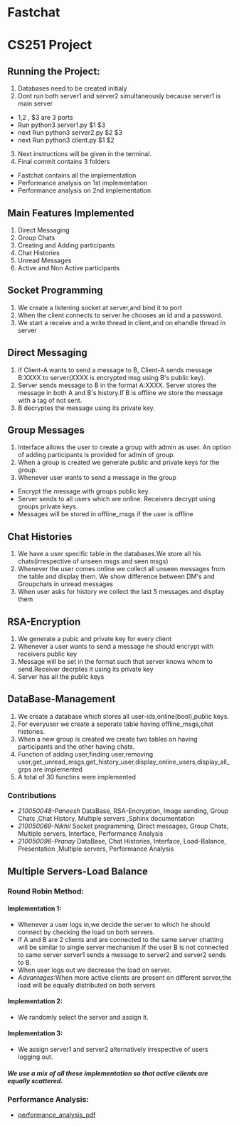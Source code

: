 # Fastchat
# CS251 Project

## Running the Project:
1) Databases need to be created initialy
2) Dont run both server1 and server2 simultaneously because server1 is main server
* $1 ,$2 , $3 are 3 ports
* Run python3 server1.py $1 $3 
* next Run python3 server2.py $2 $3
* next Run python3 client.py $1 $2
3) Next instructions will be given in the terminal.
4) Final commit contains 3 folders
* Fastchat contains all the implementation
* Performance analysis on 1st implementation
* Performance analysis on 2nd implementation

## Main Features Implemented
1) Direct Messaging 
2) Group Chats 
3) Creating and Adding participants
3) Chat Histories
4) Unread Messages
5) Active and Non Active participants


## Socket Programming
1) We create a listening socket at server,and bind it to port
2) When the client connects to server he chooses an id and a password.
3) We start a receive and a write thread in client,and on ehandle thread in server

## Direct Messaging
1) If Client-A wants to send a message to B, Client-A sends message B:XXXX to server(XXXX is encrypted msg using B's public key).
2) Server sends message to B in the format A:XXXX. Server stores the message in both A and B's history.If B is offline we store the message with a tag of not sent.
3) B decryptes the message using its private key.

## Group Messages
1) Interface allows the user to create a group with admin as user. An option of adding participants is provided for admin of group.
2) When a group is created we generate public and private keys for the group.
3) Whenever user wants to send a message in the group
* Encrypt the message with groups public key.
* Server sends to all users which are online. Receivers decrypt using groups private keys.
* Messages will be stored in offline_msgs if the user is offline

## Chat Histories
1) We have a user specific table in the databases.We store all his chats(irrespective of unseen msgs and seen msgs)
2) Whenever the user comes online we collect all unseen messages from the table and display them. We show difference between DM's and Groupchats in unread messages
3) When user asks for history we collect the last 5 messages and display them

## RSA-Encryption
1) We generate a pubic and private key for every client
2) Whenever a user wants to send a message he should encrypt with receivers public key
3) Message will be set in the format such that server knows whom to send.Receiver decrptes it using its private key
4) Server has all the public keys

## DataBase-Management
1) We create a database which stores all user-ids,online(bool),public keys.
2) For everyuser we create a seperate table having offline_msgs,chat histories.
3) When a new group is created we create two tables on having participants and the other having chats.
4) Function of adding user,finding user,removing user,get_unread_msgs,get_history_user,display_online_users,display_all_grps are implemented
5) A total of 30 functins were implemented 

### Contributions
* *210050048-Paneesh* DataBase, RSA-Encryption, Image sending, Group Chats ,Chat History, Multiple servers ,Sphinx documentation
* *210050069-Nikhil* Socket programming, Direct messages, Group Chats, Multiple servers, Interface, Performance Analysis
* *210050096-Pranay* DataBase, Chat Histories, Interface, Load-Balance, Presentation ,Multiple servers, Performance Analysis
 
## Multiple Servers-Load Balance
### Round Robin Method:
#### Implementation 1:
* Whenever a user logs in,we decide the server to which he should connect by checking the load on both servers.
* If A and B are 2 clients and are connected to the same server chatting will be similar to single server mechanism.If the user B is not connected to same server server1 sends a message to server2 and server2 sends to B.
* When user logs out we decrease the load on server.
* *Advantages*:When more active clients are present on different server,the load will be equally distributed on both servers
#### Implementation 2:
* We randomly select the server and assign it.
#### Implementation 3:
* We assign server1 and server2 alternatively irrespective of users logging out.
##### We use a mix of all these implementation so that active clients are equally scattered.

### Performance Analysis:
* [performance_analysis_pdf](http://shorturl.at/fvR19)
